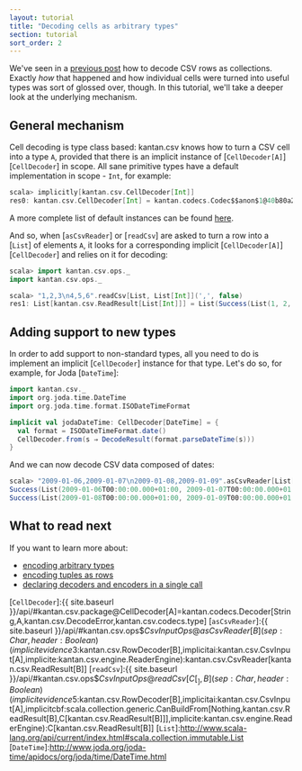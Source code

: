 ```yaml
---
layout: tutorial
title: "Decoding cells as arbitrary types"
section: tutorial
sort_order: 2
---
```

We've seen in a [previous post](rows_as_collections.html) how to decode CSV rows as collections. Exactly *how* that
happened and how individual cells were turned into useful types was sort of glossed over, though. In this tutorial,
we'll take a deeper look at the underlying mechanism.

## General mechanism

Cell decoding is type class based: kantan.csv knows how to turn a CSV cell into a type `A`, provided that there is an
implicit instance of [`CellDecoder[A]`][`CellDecoder`] in scope. All sane primitive types have a default implementation
in scope - `Int`, for example:

```scala
scala> implicitly[kantan.csv.CellDecoder[Int]]
res0: kantan.csv.CellDecoder[Int] = kantan.codecs.Codec$$anon$1@40b80a2d
```

A more complete list of default instances can be found [here](default_instances.html).

And so, when [`asCsvReader`] or [`readCsv`] are asked to turn a row into a [`List`] of elements `A`, it looks for a
corresponding implicit [`CellDecoder[A]`][`CellDecoder`] and relies on it for decoding:

```scala
scala> import kantan.csv.ops._
import kantan.csv.ops._

scala> "1,2,3\n4,5,6".readCsv[List, List[Int]](',', false)
res1: List[kantan.csv.ReadResult[List[Int]]] = List(Success(List(1, 2, 3)), Success(List(4, 5, 6)))
```

## Adding support to new types

In order to add support to non-standard types, all you need to do is implement an implicit [`CellDecoder`] instance for
that type. Let's do so, for example, for Joda [`DateTime`]:

```scala
import kantan.csv._
import org.joda.time.DateTime
import org.joda.time.format.ISODateTimeFormat

implicit val jodaDateTime: CellDecoder[DateTime] = {
  val format = ISODateTimeFormat.date()
  CellDecoder.from(s ⇒ DecodeResult(format.parseDateTime(s)))
}
```

And we can now decode CSV data composed of dates:

```scala
scala> "2009-01-06,2009-01-07\n2009-01-08,2009-01-09".asCsvReader[List[DateTime]](',', false).foreach(println _)
Success(List(2009-01-06T00:00:00.000+01:00, 2009-01-07T00:00:00.000+01:00))
Success(List(2009-01-08T00:00:00.000+01:00, 2009-01-09T00:00:00.000+01:00))
```

## What to read next
If you want to learn more about:

* [encoding arbitrary types](arbitrary_types_as_cells.html)
* [encoding tuples as rows](tuples_as_rows.html)
* [declaring decoders and encoders in a single call](codecs.html)

[`CellDecoder`]:{{ site.baseurl }}/api/#kantan.csv.package@CellDecoder[A]=kantan.codecs.Decoder[String,A,kantan.csv.DecodeError,kantan.csv.codecs.type]
[`asCsvReader`]:{{ site.baseurl }}/api/#kantan.csv.ops$$CsvInputOps@asCsvReader[B](sep:Char,header:Boolean)(implicitevidence$3:kantan.csv.RowDecoder[B],implicitai:kantan.csv.CsvInput[A],implicite:kantan.csv.engine.ReaderEngine):kantan.csv.CsvReader[kantan.csv.ReadResult[B]]
[`readCsv`]:{{ site.baseurl }}/api/#kantan.csv.ops$$CsvInputOps@readCsv[C[_],B](sep:Char,header:Boolean)(implicitevidence$5:kantan.csv.RowDecoder[B],implicitai:kantan.csv.CsvInput[A],implicitcbf:scala.collection.generic.CanBuildFrom[Nothing,kantan.csv.ReadResult[B],C[kantan.csv.ReadResult[B]]],implicite:kantan.csv.engine.ReaderEngine):C[kantan.csv.ReadResult[B]]
[`List`]:http://www.scala-lang.org/api/current/index.html#scala.collection.immutable.List
[`DateTime`]:http://www.joda.org/joda-time/apidocs/org/joda/time/DateTime.html
